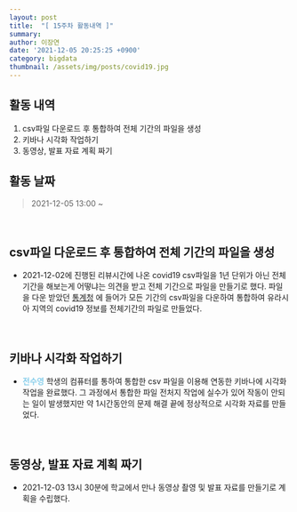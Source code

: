 ```yaml
---
layout: post
title:  "[ 15주차 활동내역 ]"
summary:
author: 이장연
date: '2021-12-05 20:25:25 +0900'
category: bigdata
thumbnail: /assets/img/posts/covid19.jpg
---
```

## **활동 내역**

1. csv파일 다운로드 후 통합하여 전체 기간의 파일을 생성 
2. 키바나 시각화 작업하기
3. 동영상, 발표 자료 계획 짜기　
　
　

## **활동 날짜** 

 > 2021-12-05 13:00 ~ 

　

## **csv파일 다운로드 후 통합하여 전체 기간의 파일을 생성** ##

 - 2021-12-02에 진행된 리뷰시간에 나온 covid19 csv파일을 1년 단위가 아닌 전체기간을 해보는게 어떻냐는 의견을 받고 전체 기간으로 파일을 만들기로 했다.
파일을 다운 받았던 [통계청](https://kosis.kr/statHtml/statHtml.do?mode=noLogo&orgId=101&tblId=DT_COVID19_004) 에 들어가 모든 기간의 csv파일을
다운하여 통합하여 유라시아 지역의 covid19 정보를 전체기간의 파일로 만들었다.

　

## **키바나 시각화 작업하기** ##

 - <span style="color:skyblue">**전수영**</span> 학생의 컴퓨터를 통하여 통합한 csv 파일을 이용해 연동한 키바나에 시각화 작업을 완료했다.
그 과정에서 통합한 파일 전처지 작업에 실수가 있어 작동이 안되는 일이 발생했지만 약 1시간동안의 문제 해결 끝에 정상적으로 시각화 자료를 만들었다.

　

## **동영상, 발표 자료 계획 짜기** ##

 - 2021-12-03 13시 30분에 학교에서 만나 동영상 촬영 및 발표 자료를 만들기로 계획을 수립했다.

